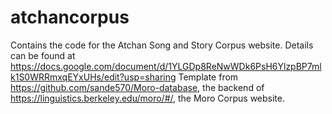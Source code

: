 # atchancorpus

Contains the code for the Atchan Song and Story Corpus website. Details can be found at https://docs.google.com/document/d/1YLGDp8ReNwWDk6PsH6YlzpBP7mlk1S0WRRmxqEYxUHs/edit?usp=sharing
Template from https://github.com/sande570/Moro-database, the backend of https://linguistics.berkeley.edu/moro/#/, the Moro Corpus website. 
